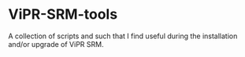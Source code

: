 # ViPR-SRM-tools
A collection of scripts and such that I find useful during the installation and/or upgrade of ViPR SRM.
